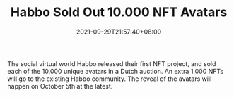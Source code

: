 ﻿---
title: "Habbo Sold Out 10.000 NFT Avatars"
date: 2021-09-29T21:57:40+08:00
lastmod: 2021-09-29T16:45:40+08:00
draft: false
authors: ["Valerie"]
description: "The social virtual world Habbo released their first NFT project, and sold each of the 10.000 unique avatars in a Dutch auction. An extra 1.000 NFTs will go to the existing Habbo community. The reveal of the avatars will happen on October 5th at the latest."
featuredImage: "habbo-sold-out-10-000-nft-avatars.png"
tags: ["Strategy Games","Play to Earn"]
categories: ["news"]
news: ["Strategy Games"]
weight: 
lightgallery: true
pinned: false
recommend: false
recommend1: false
---

The social virtual world Habbo released their first NFT project, and sold each of the 10.000 unique avatars in a Dutch auction. An extra 1.000 NFTs will go to the existing Habbo community. The reveal of the avatars will happen on October 5th at the latest.

<!--more-->

